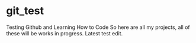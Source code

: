 # git_test
Testing Github and Learning How to Code So here are all my projects, all of these will be works in progress. Latest test edit.

